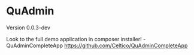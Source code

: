 QuAdmin
==================================
Version 0.0.3-dev

Look to the full demo application in composer installer!
-QuAdminCompleteApp https://github.com/Celtico/QuAdminCompleteApp
